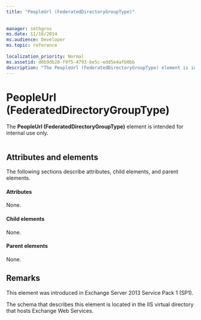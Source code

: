 ```yaml
---
title: "PeopleUrl (FederatedDirectoryGroupType)"
 
 
manager: sethgros
ms.date: 11/16/2014
ms.audience: Developer
ms.topic: reference
 
localization_priority: Normal
ms.assetid: d0b9db28-f9f5-4793-be5c-edd5e4afb0bb
description: "The PeopleUrl (FederatedDirectoryGroupType) element is intended for internal use only."
---
```


# PeopleUrl (FederatedDirectoryGroupType)

The **PeopleUrl (FederatedDirectoryGroupType)** element is intended for internal use only. 
  
```

```

## Attributes and elements

The following sections describe attributes, child elements, and parent elements.
  
#### Attributes

None.
  
#### Child elements

None.
  
#### Parent elements

None.
  
## Remarks

This element was introduced in Exchange Server 2013 Service Pack 1 (SP1).
  
The schema that describes this element is located in the IIS virtual directory that hosts Exchange Web Services.
  


